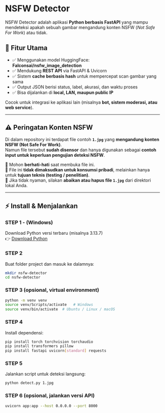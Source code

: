 # NSFW Detector  

NSFW Detector adalah aplikasi **Python berbasis FastAPI** yang mampu mendeteksi apakah sebuah gambar mengandung konten NSFW (*Not Safe For Work*) atau tidak.  

## 🚀 Fitur Utama
- ✅ Menggunakan model HuggingFace: **Falconsai/nsfw_image_detection**  
- ✅ Mendukung **REST API** via FastAPI & Uvicorn  
- ✅ Sistem **cache berbasis hash** untuk mempercepat scan gambar yang sama  
- ✅ Output JSON berisi status, label, akurasi, dan waktu proses  
- ✅ Bisa dijalankan di **local, LAN, maupun public IP**  

Cocok untuk integrasi ke aplikasi lain (misalnya **bot, sistem moderasi, atau web service**).  

---

## ⚠️ Peringatan Konten NSFW

Di dalam repository ini terdapat file contoh **`1.jpg`** yang **mengandung konten NSFW (Not Safe For Work)**.  
Namun file tersebut **sudah disensor** dan hanya digunakan sebagai **contoh input untuk keperluan pengujian deteksi NSFW**.  

🔹 Mohon **berhati-hati** saat membuka file ini.  
🔹 File ini **tidak dimaksudkan untuk konsumsi pribadi**, melainkan hanya untuk **tujuan teknis (testing / penelitian)**.  
🔹 Jika tidak nyaman, silakan **abaikan atau hapus file `1.jpg`** dari direktori lokal Anda.  

---

## ⚡ Install & Menjalankan  

### STEP 1 - (Windows)  
Download Python versi terbaru (misalnya 3.13.7)  
👉 [Download Python](https://www.python.org/downloads/)  

### STEP 2  
Buat folder project dan masuk ke dalamnya:  
```bash
mkdir nsfw-detector
cd nsfw-detector
```

### STEP 3 (opsional, virtual environment)  
```bash
python -m venv venv
source venv/Scripts/activate   # Windows
source venv/bin/activate  # Ubuntu / Linux / macOS
```

### STEP 4  
Install dependensi:  
```bash
pip install torch torchvision torchaudio
pip install transformers pillow
pip install fastapi uvicorn[standard] requests
```

### STEP 5  
Jalankan script untuk deteksi langsung:  
```bash
python detect.py 1.jpg
```

### STEP 6 (opsional, jalankan versi API)  
```bash
uvicorn app:app --host 0.0.0.0 --port 8000
```

